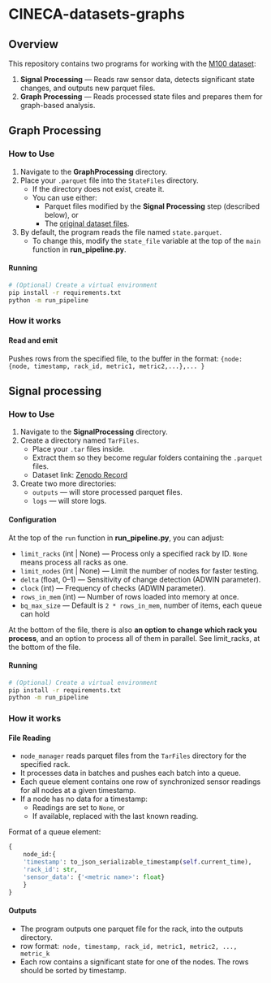 # CINECA-datasets-graphs

## Overview

This repository contains two programs for working with the [M100 dataset](https://zenodo.org/records/7541722):
1. **Signal Processing** — Reads raw sensor data, detects significant state changes, and outputs new parquet files.
2. **Graph Processing** — Reads processed state files and prepares them for graph-based analysis.
## Graph Processing
### How to Use

1. Navigate to the **GraphProcessing** directory.
2. Place your `.parquet` file into the `StateFiles` directory.
    - If the directory does not exist, create it.
    - You can use either:
        - Parquet files modified by the **Signal Processing** step (described below), or
        - The [original dataset files](https://zenodo.org/records/7541722).
3. By default, the program reads the file named `state.parquet`.
    - To change this, modify the `state_file` variable at the top of the `main` function in **run_pipeline.py**.
#### Running
```bash
# (Optional) Create a virtual environment
pip install -r requirements.txt
python -m run_pipeline
```
### How it works
#### Read and emit
Pushes rows from the specified file, to the buffer in the format:
```{node: {node, timestamp, rack_id, metric1, metric2,...},... }```
 
## Signal processing
### How to Use
1. Navigate to the **SignalProcessing** directory.
2. Create a directory named `TarFiles`.
    - Place your `.tar` files inside.
    - Extract them so they become regular folders containing the `.parquet` files.
    - Dataset link: [Zenodo Record](https://zenodo.org/records/7541722)
3. Create two more directories:
    - `outputs` — will store processed parquet files.
    - `logs` — will store logs.

#### Configuration

At the top of the `run` function in **run_pipeline.py**, you can adjust:
- `limit_racks` (int | None) — Process only a specified rack by ID. `None` means process all racks as one.
- `limit_nodes` (int | None) — Limit the number of nodes for faster testing.
- `delta` (float, 0–1) — Sensitivity of change detection (ADWIN parameter).
- `clock` (int) — Frequency of checks (ADWIN parameter).
- `rows_in_mem` (int) — Number of rows loaded into memory at once.
- `bq_max_size` — Default is `2 * rows_in_mem`, number of items, each queue can hold

At the bottom of the file, there is also **an option to change which rack you process**, and an option to process all of them in parallel. See limit_racks, at the bottom of the file. 

#### Running
```bash
# (Optional) Create a virtual environment
pip install -r requirements.txt
python -m run_pipeline
```

### How it works
#### File Reading
- `node_manager` reads parquet files from the `TarFiles` directory for the specified rack.
- It processes data in batches and pushes each batch into a queue.
- Each queue element contains one row of synchronized sensor readings for all nodes at a given timestamp.
- If a node has no data for a timestamp:
    - Readings are set to `None`, or
    - If available, replaced with the last known reading.

Format of a queue element:

```python
{
	node_id:{
	'timestamp': to_json_serializable_timestamp(self.current_time),
	'rack_id': str,
	'sensor_data': {'<metric name>': float}
	}
}
```

#### Outputs
- The program outputs one parquet file for the rack, into the outputs directory. 
- row format:``` node, timestamp, rack_id, metric1, metric2, ..., metric_k```
- Each row contains a significant state for one of the nodes. The rows should be sorted by timestamp.
